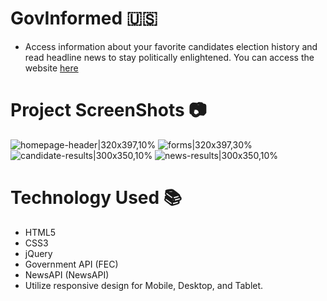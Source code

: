 # GovInformed :us:

- Access information about your favorite candidates election history and read headline news to stay politically enlightened.
  You can access the website [here](https://oliviadavis593.github.io/govInformed/)

# Project ScreenShots :camera:

![homepage-header|320x397,10%](https://user-images.githubusercontent.com/24490819/70744119-b8ff0d00-1ce6-11ea-90b3-ce57e39d94b8.png)
![forms|320x397,30%](https://user-images.githubusercontent.com/24490819/70744227-e8157e80-1ce6-11ea-9690-bcdbb96974ed.png)
![candidate-results|300x350,10%](https://user-images.githubusercontent.com/24490819/70744298-0d09f180-1ce7-11ea-89b6-c003b501f1a2.png)
![news-results|300x350,10%](https://user-images.githubusercontent.com/24490819/70744388-3460be80-1ce7-11ea-9241-8c7b48862e0e.png)

# Technology Used :books:

- HTML5 
- CSS3
- jQuery
- Government API (FEC)
- NewsAPI (NewsAPI)
- Utilize responsive design for Mobile, Desktop, and Tablet. 

